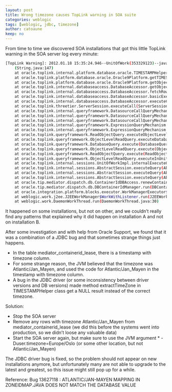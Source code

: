 ```yaml
---
layout: post
title: Wrong timezone causes TopLink warning in SOA suite
categories: weblogic
tags: [weblogic, jdbc, timezone]
author: catoaune
keep: no
---
```


From time to time we discovered SOA installations that got this little TopLink warning in the SOA server log every minute:

```bash
[TopLink Warning]: 2012.01.18 15:35:24.946--UnitOfWork(353329123)--java.lang.NullPointerException
    (String.java:147)
    at oracle.toplink.internal.platform.database.oracle.TIMESTAMPHelper.extractTimeZone(TIMESTAMPHelper.java:140)
    at oracle.toplink.platform.database.oracle.Oracle9Platform.getTIMESTAMPTZFromResultSet(Oracle9Platform.java:173)
    at oracle.toplink.platform.database.oracle.Oracle9Platform.getObjectFromResultSet(Oracle9Platform.java:145)
    at oracle.toplink.internal.databaseaccess.DatabaseAccessor.getObject(DatabaseAccessor.java:1053)
    at oracle.toplink.internal.databaseaccess.DatabaseAccessor.fetchRow(DatabaseAccessor.java:850)
    at oracle.toplink.internal.databaseaccess.DatabaseAccessor.basicExecuteCall(DatabaseAccessor.java:567)
    at oracle.toplink.internal.databaseaccess.DatabaseAccessor.executeCall(DatabaseAccessor.java:468)
    at oracle.toplink.threetier.ServerSession.executeCall(ServerSession.java:447)
    at oracle.toplink.internal.queryframework.DatasourceCallQueryMechanism.executeCall(DatasourceCallQueryMechanism.java:193)
    at oracle.toplink.internal.queryframework.DatasourceCallQueryMechanism.executeCall(DatasourceCallQueryMechanism.java:179)
    at oracle.toplink.internal.queryframework.DatasourceCallQueryMechanism.selectOneRow(DatasourceCallQueryMechanism.java:603)
    at oracle.toplink.internal.queryframework.ExpressionQueryMechanism.selectOneRowFromTable(ExpressionQueryMechanism.java:2543)
    at oracle.toplink.internal.queryframework.ExpressionQueryMechanism.selectOneRow(ExpressionQueryMechanism.java:2513)
    at oracle.toplink.queryframework.ReadObjectQuery.executeObjectLevelReadQuery(ReadObjectQuery.java:424)
    at oracle.toplink.queryframework.ObjectLevelReadQuery.executeDatabaseQuery(ObjectLevelReadQuery.java:874)
    at oracle.toplink.queryframework.DatabaseQuery.execute(DatabaseQuery.java:679)
    at oracle.toplink.queryframework.ObjectLevelReadQuery.execute(ObjectLevelReadQuery.java:835)
    at oracle.toplink.queryframework.ReadObjectQuery.execute(ReadObjectQuery.java:397)
    at oracle.toplink.queryframework.ObjectLevelReadQuery.executeInUnitOfWork(ObjectLevelReadQuery.java:899)
    at oracle.toplink.internal.sessions.UnitOfWorkImpl.internalExecuteQuery(UnitOfWorkImpl.java:2807)
    at oracle.toplink.internal.sessions.AbstractSession.executeQuery(AbstractSession.java:1079)
    at oracle.toplink.internal.sessions.AbstractSession.executeQuery(AbstractSession.java:1063)
    at oracle.toplink.internal.sessions.AbstractSession.executeQuery(AbstractSession.java:1022)
    at oracle.tip.mediator.dispatch.db.ContainerIdDBAccess.renewContainerIdLease(ContainerIdDBAccess.java:99)
    at oracle.tip.mediator.dispatch.db.DBContainerIdManager.run(DBContainerIdManager.java:188)
    at oracle.integration.platform.blocks.executor.WorkManagerExecutor$1.run(WorkManagerExecutor.java:120)
    at weblogic.work.j2ee.J2EEWorkManager$WorkWithListener.run(J2EEWorkManager.java:183)
    at weblogic.work.DaemonWorkThread.run(DaemonWorkThread.java:30)
```
	
It happened on some installations, but not on other, and we couldn’t really find any patterns that explained why it did happen on installation A and not on installation B.

After some investigation and with help from Oracle Support, we found that it was a combination of a JDBC bug and that sometimes strange things just happens.

* In the table mediator_containerid_lease, there is a timestamp with timezone column.
* For some strange reason, the JVM believed that the timezone was Atlantic/Jan_Mayen, and used the code for Atlantic/Jan_Mayen in the timestamp with timezone column.
* A bug in the JDBC driver (or some inconsistency between driver versions and DB versions) made method extractTimeZone in TIMESTAMPHelper class get a NULL result instead of the correct timezone.

Solution:

* Stop the SOA server
* Remove any rows with timezone Atlantic/Jan_Mayen from mediator_containerid_lease (we did this before the systems went into production, so we didn’t loose any valuable data)
* Start the SOA server again, but make sure to use the JVM argument * -Duser.timezone=Europe/Oslo (or some other location, but not Atlantic/Jan_Mayen)

The JDBC driver bug is fixed, so the problem should not appear on new installations anymore, but unfortunately many are not able to upgrade to the latest and greatest, so this issue might still pop up for a while.

Reference: Bug 13627118 : ATLANTIC/JAN-MAYEN MAPPING IN ZONEIDMAP.JAVA DOES NOT MATCH THE DATABASE VALUE
